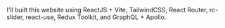 I'll built this website using ReactJS + Vite, TailwindCSS, React Router, rc-slider, react-use, Redux Toolkit, and GraphQL + Apollo.
